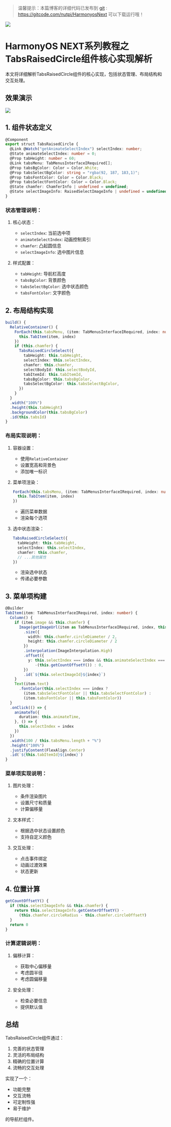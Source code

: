 > 温馨提示：本篇博客的详细代码已发布到 [git](https://gitcode.com/nutpi/HarmonyosNext) : https://gitcode.com/nutpi/HarmonyosNext 可以下载运行哦！

![](https://files.mdnice.com/user/47561/e7866215-2919-4450-90eb-21112b7974a1.png)
# HarmonyOS NEXT系列教程之 TabsRaisedCircle组件核心实现解析

本文将详细解析TabsRaisedCircle组件的核心实现，包括状态管理、布局结构和交互处理。
## 效果演示

![](https://files.mdnice.com/user/47561/c2894823-0343-4de9-a551-e971b3e8daff.gif)
## 1. 组件状态定义

```typescript
@Component
export struct TabsRaisedCircle {
  @Link @Watch("getAnimateSelectIndex") selectIndex: number;
  @State animateSelectIndex: number = 0;
  @Prop tabHeight: number = 60;
  @Link tabsMenu: TabMenusInterfaceIRequired[];
  @Prop tabsBgColor: Color = Color.White;
  @Prop tabsSelectBgColor: string = "rgba(92, 187, 183,1)";
  @Prop tabsFontColor: Color = Color.Black;
  @Prop tabsSelectFontColor: Color = Color.Black;
  @State chamfer: ChamferInfo | undefined = undefined;
  @State selectImageInfo: RaisedSelectImageInfo | undefined = undefined;
}
```

### 状态管理说明：

1. 核心状态：
   - `selectIndex`: 当前选中项
   - `animateSelectIndex`: 动画控制索引
   - `chamfer`: 凸起圆信息
   - `selectImageInfo`: 选中图片信息

2. 样式配置：
   - `tabHeight`: 导航栏高度
   - `tabsBgColor`: 背景颜色
   - `tabsSelectBgColor`: 选中状态颜色
   - `tabsFontColor`: 文字颜色

## 2. 布局结构实现

```typescript
build() {
  RelativeContainer() {
    ForEach(this.tabsMenu, (item: TabMenusInterfaceIRequired, index: number) => {
      this.TabItem(item, index)
    })
    if (this.chamfer) {
      TabsRaisedCircleSelect({
        tabHeight: this.tabHeight,
        selectIndex: this.selectIndex,
        chamfer: this.chamfer,
        selectBodyId: this.selectBodyId,
        tabItemId: this.tabItemId,
        tabsBgColor: this.tabsBgColor,
        tabsSelectBgColor: this.tabsSelectBgColor,
      })
    }
  }
  .width("100%")
  .height(this.tabHeight)
  .backgroundColor(this.tabsBgColor)
  .id(this.tabsId)
}
```

### 布局实现说明：

1. 容器设置：
   - 使用`RelativeContainer`
   - 设置宽高和背景色
   - 添加唯一标识

2. 菜单项渲染：
   ```typescript
   ForEach(this.tabsMenu, (item: TabMenusInterfaceIRequired, index: number) => {
     this.TabItem(item, index)
   })
   ```
   - 遍历菜单数据
   - 渲染每个选项

3. 选中状态渲染：
   ```typescript
   TabsRaisedCircleSelect({
     tabHeight: this.tabHeight,
     selectIndex: this.selectIndex,
     chamfer: this.chamfer,
     // ...其他属性
   })
   ```
   - 渲染选中状态
   - 传递必要参数

## 3. 菜单项构建

```typescript
@Builder
TabItem(item: TabMenusInterfaceIRequired, index: number) {
  Column() {
    if (item.image && this.chamfer) {
      Image(getImageUrl(item as TabMenusInterfaceIRequired, index, this.selectIndex))
        .size({
          width: this.chamfer.circleDiameter / 2,
          height: this.chamfer.circleDiameter / 2
        })
        .interpolation(ImageInterpolation.High)
        .offset({
          y: this.selectIndex === index && this.animateSelectIndex === index ? 
             -(this.getCountOffsetY()) : 0,
        })
        .id(`${this.selectImageId}${index}`)
    }
    Text(item.text)
      .fontColor(this.selectIndex === index ? 
        (item.tabsSelectFontColor || this.tabsSelectFontColor) :
        (item.tabsFontColor || this.tabsFontColor))
  }
  .onClick(() => {
    animateTo({
      duration: this.animateTime,
    }, () => {
      this.selectIndex = index
    })
  })
  .width(100 / this.tabsMenu.length + "%")
  .height("100%")
  .justifyContent(FlexAlign.Center)
  .id(`${this.tabItemId}${index}`)
}
```

### 菜单项实现说明：

1. 图片处理：
   - 条件渲染图片
   - 设置尺寸和质量
   - 计算偏移量

2. 文本样式：
   - 根据选中状态设置颜色
   - 支持自定义颜色

3. 交互处理：
   - 点击事件绑定
   - 动画过渡效果
   - 状态更新

## 4. 位置计算

```typescript
getCountOffsetY() {
  if (this.selectImageInfo && this.chamfer) {
    return this.selectImageInfo.getCenterOffsetY() -
      (this.chamfer.circleRadius - this.chamfer.circleOffsetY)
  }
  return 0
}
```

### 计算逻辑说明：

1. 偏移计算：
   - 获取中心偏移量
   - 考虑圆半径
   - 考虑圆偏移量

2. 安全处理：
   - 检查必要信息
   - 提供默认值

## 总结

TabsRaisedCircle组件通过：
1. 完善的状态管理
2. 灵活的布局结构
3. 精确的位置计算
4. 流畅的交互处理

实现了一个：
- 功能完整
- 交互流畅
- 可定制性强
- 易于维护

的导航栏组件。
